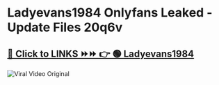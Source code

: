 
 # Ladyevans1984 Onlyfans Leaked - Update Files 20q6v

## <h2><a href="https://clipsfans.com/Ladyevans1984&ref=git">🔗 Click to LINKS ⏩⏩ 👉 🟢 Ladyevans1984 </a></h2>

<a href="https://clipsfans.com/Ladyevans1984&ref=git" rel="nofollow" data-target="animated-image.originalLink"><img src="https://i.ibb.co.com/xMMVF88/686577567.gif" alt="Viral Video Original" style="max-width: 100%; display: inline-block;" data-target="animated-image.originalImage"></a>


